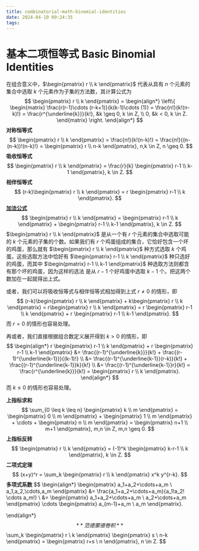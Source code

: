 ```yaml
---
title: combinatorial-math-binomial-identities
date: 2024-04-10 09:24:35
tags:
---
```


# 基本二项恒等式 Basic Binomial Identities

在组合意义中，$\begin{pmatrix} r \\ k \end{pmatrix}$ 代表从具有 $n$ 个元素的集合中选取 $k$ 个元素作为子集的方法数，其计算公式为
$$
\begin{pmatrix} r \\ k \end{pmatrix} = \begin{align*} \left\{ \begin{matrix}
\frac{r(r-1)\cdots (r-k+1)}{k(k-1)\cdots (1)} = \frac{n!}{k!(n-k)!} = \frac{r^{\underline{k}}}{k!}, &k \geq 0, k \in Z, \\
0, &k < 0, k \in Z.
\end{matrix} \right. \end{align*}
$$
**对称恒等式**
$$
\begin{pmatrix} r \\ k \end{pmatrix} = 
\frac{n!}{k!(n-k)!} =
\frac{n!}{(n-(n-k))!(n-k)!} =
\begin{pmatrix} r \\ n-k \end{pmatrix}, n,k \in Z, n \geq 0.
$$
**吸收恒等式**
$$
\begin{pmatrix} r \\ k \end{pmatrix} = \frac{r}{k} \begin{pmatrix} r-1 \\ k-1 \end{pmatrix}, k \in Z.
$$
**相伴恒等式**
$$
(r-k)\begin{pmatrix} r \\ k \end{pmatrix} = r \begin{pmatrix} r-1 \\ k \end{pmatrix}.
$$
<u>**加法公式**</u>
$$
\begin{pmatrix} r \\ k \end{pmatrix} =
\begin{pmatrix} r-1 \\ k \end{pmatrix} +
\begin{pmatrix} r-1 \\ k-1 \end{pmatrix},
k \in Z.
$$
$\begin{pmatrix} r \\ k \end{pmatrix}$ 是从一个有 $r$ 个元素的集合中选取可能的 $k$ 个元素的子集的个数。如果我们有 $r$ 个鸡蛋组成的集合，它恰好包含一个坏的鸡蛋，那么就有 $\begin{pmatrix} r \\ k \end{pmatrix}$ 种方式选取 $k$ 个鸡蛋。这些选取方法中恰好有 $\begin{pmatrix} r-1 \\ k \end{pmatrix}$ 种只选好的鸡蛋，而其中 $\begin{pmatrix} r-1 \\ k-1 \end{pmatrix}$ 种选取方法则都含有那个坏的鸡蛋，因为这样的选法 是从 $r-1$ 个好鸡蛋中选取 $k-1$ 个。把这两个数加在一起就得出上式。

或者，我们可以将吸收恒等式与相伴恒等式相加得到上式 $r\neq0$ 的情形，即
$$
(r-k)\begin{pmatrix} r \\ k \end{pmatrix} +
k\begin{pmatrix} r \\ k \end{pmatrix} =
r\begin{pmatrix} r \\ k \end{pmatrix} =
r \begin{pmatrix} r-1 \\ k \end{pmatrix} +
r \begin{pmatrix} r-1 \\ k-1 \end{pmatrix}.
$$
而 $r=0$ 的情形也容易处理。

再或者，我们直接根据组合数定义展开得到 $k>0$ 的情形，即
$$
\begin{align*}
r \begin{pmatrix} r-1 \\ k \end{pmatrix} +
r \begin{pmatrix} r-1 \\ k-1 \end{pmatrix} &=
\frac{(r-1)^{\underline{k}}}{k!} + \frac{(r-1)^{\underline{k-1}}}{(k-1)!} \\
&= \frac{(r-1)^{\underline{k-1}}(r-k)}{k!} + \frac{(r-1)^{\underline{k-1}}k}{k!} \\
&= \frac{(r-1)^{\underline{k-1}}r}{k!} = \frac{r^{\underline{k}}}{k!} = \begin{pmatrix} r \\ k \end{pmatrix}.
\end{align*}
$$
而 $k\leq0$ 的情形也容易处理。

**上指标求和**
$$
\sum_{0 \leq k \leq n} \begin{pmatrix} k \\ m \end{pmatrix} = 
\begin{pmatrix} 0 \\ m \end{pmatrix} +
\begin{pmatrix} 1 \\ m \end{pmatrix} + \cdots +
\begin{pmatrix} n \\ m \end{pmatrix} =
\begin{pmatrix} n+1 \\ m+1 \end{pmatrix}, m,n \in Z, m,n \geq 0.
$$
**上指标反转**
$$
\begin{pmatrix} r \\ k \end{pmatrix} = (-1)^k \begin{pmatrix} k-r-1 \\ k \end{pmatrix}, k \in Z.
$$
**二项式定理**
$$
(x+y)^r = \sum_k \begin{pmatrix} r \\ k \end{pmatrix} x^k y^{r-k}.
$$
**多项式系数**
$$
\begin{align*}
\begin{pmatrix} a_1+a_2+\cdots+a_m \\ a_1,a_2,\cdots,a_m \end{pmatrix} &=
\frac{a_1+a_2+\cdots+a_m}{a_1!a_2! \cdots a_m!} \\
&= \begin{pmatrix} a_1+a_2+\cdots+a_m \\ a_2+\cdots+a_m \end{pmatrix} \cdots \begin{pmatrix} a_{m-1}+a_m \\ a_m \end{pmatrix}.

\end{align*}
$$
**范德蒙德卷积**
$$
\sum_k \begin{pmatrix} r \\ k \end{pmatrix} \begin{pmatrix} s \\ n-k \end{pmatrix} = \begin{pmatrix} r+s \\ n \end{pmatrix}, n \in Z.
$$
